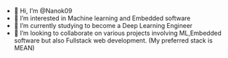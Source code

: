 - 👋 Hi, I’m @Nanok09
- 👀 I’m interested in Machine learning and Embedded software
- 🌱 I’m currently studying to become a Deep Learning Engineer
- 💞️ I’m looking to collaborate on various projects involving ML,Embedded software but also Fullstack web development. (My preferred stack is MEAN)

<!---
Nanok09/Nanok09 is a ✨ special ✨ repository because its `README.md` (this file) appears on your GitHub profile.
You can click the Preview link to take a look at your changes.
--->
